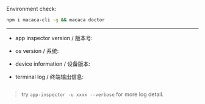 Environment check:

``` bash
npm i macaca-cli -g && macaca doctor
```

---

- app inspector version / 版本号:


- os version / 系统:


- device  information / 设备版本:


- terminal log / 终端输出信息:

```

```

> try `app-inspector -u xxxx --verbose` for more log detail.

